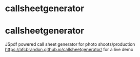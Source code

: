 # callsheetgenerator
# callsheetgenerator
JSpdf powered call sheet generator for photo shoots/production https://afcbrandon.github.io/callsheetgenerator/ for a live demo
